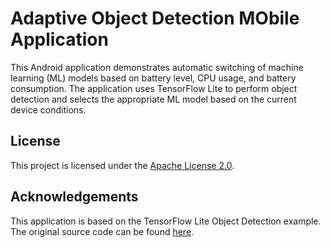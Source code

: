 # Adaptive Object Detection MObile Application

This Android application demonstrates automatic switching of machine learning (ML) models based on battery level, CPU usage, and battery consumption. The application uses TensorFlow Lite to perform object detection and selects the appropriate ML model based on the current device conditions.



## License

This project is licensed under the [Apache License 2.0](LICENSE).

## Acknowledgements

This application is based on the TensorFlow Lite Object Detection example. The original source code can be found [here](https://github.com/tensorflow/examples/tree/master/lite/examples/object_detection).
